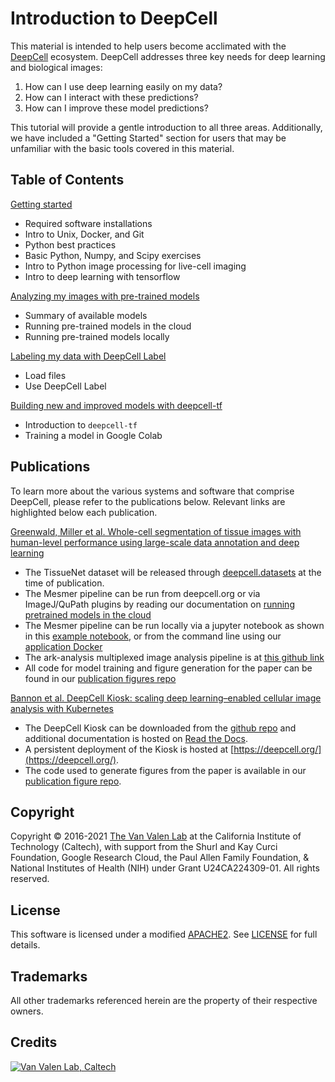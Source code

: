# Introduction to DeepCell

This material is intended to help users become acclimated with the [DeepCell](https://www.deepcell.org/about) ecosystem. DeepCell addresses three key needs for deep learning and biological images:

1. How can I use deep learning easily on my data?
2. How can I interact with these predictions?
3. How can I improve these model predictions?

This tutorial will provide a gentle introduction to all three areas. Additionally, we have included a "Getting Started" section for users that may be unfamiliar with the basic tools covered in this material.

## Table of Contents

[Getting started](./getting_started)

* Required software installations
* Intro to Unix, Docker, and Git
* Python best practices
* Basic Python, Numpy, and Scipy exercises
* Intro to Python image processing for live-cell imaging
* Intro to deep learning with tensorflow

[Analyzing my images with pre-trained models](./pretrained_models)

* Summary of available models
* Running pre-trained models in the cloud
* Running pre-trained models locally

[Labeling my data with DeepCell Label](./data_labeling)

* Load files
* Use DeepCell Label

[Building new and improved models with deepcell-tf](./model_training)

* Introduction to `deepcell-tf`
* Training a model in Google Colab

## Publications

To learn more about the various systems and software that comprise DeepCell, please refer to the publications below. Relevant links are highlighted below each publication.

[Greenwald, Miller et al. Whole-cell segmentation of tissue images with human-level performance using large-scale data annotation and deep learning](https://www.biorxiv.org/content/10.1101/2021.03.01.431313v2)

* The TissueNet dataset will be released through [deepcell.datasets](https://datasets.deepcell.org) at the time of publication.
* The Mesmer pipeline can be run from deepcell.org or via ImageJ/QuPath plugins by reading our documentation on [running pretrained models in the cloud](./pretrained_models#running-pre-trained-models-in-the-cloud)
* The Mesmer pipeline can be run locally via a jupyter notebook as shown in this [example notebook](https://github.com/vanvalenlab/deepcell-tf/blob/master/notebooks/applications/Mesmer-Application.ipynb), or from the command line using our [application Docker](https://github.com/vanvalenlab/deepcell-applications/blob/master/README.md)
* The ark-analysis multiplexed image analysis pipeline is at [this github link](https://github.com/angelolab/ark-analysis)
* All code for model training and figure generation for the paper can be found in our [publication figures repo](https://github.com/vanvalenlab/publication-figures/tree/master/2021-Greenwald_Miller_et_al-Mesmer)

[Bannon et al. DeepCell Kiosk: scaling deep learning–enabled cellular image analysis with Kubernetes](https://doi.org/10.1038/s41592-020-01023-0)

* The DeepCell Kiosk can be downloaded from the [github repo](https://github.com/vanvalenlab/kiosk-console) and additional documentation is hosted on [Read the Docs](https://deepcell-kiosk.readthedocs.io/en/master/GETTING_STARTED.html).
* A persistent deployment of the Kiosk is hosted at [https://deepcell.org/](https://deepcell.org/).
* The code used to generate figures from the paper is available in our [publication figure repo](https://github.com/vanvalenlab/publication-figures/tree/mesmer_update/2020-Bannon_et_al-Kiosk).

## Copyright

Copyright © 2016-2021 [The Van Valen Lab](http://www.vanvalen.caltech.edu/) at the California Institute of Technology (Caltech), with support from the Shurl and Kay Curci Foundation, Google Research Cloud, the Paul Allen Family Foundation, & National Institutes of Health (NIH) under Grant U24CA224309-01.
All rights reserved.

## License

This software is licensed under a modified [APACHE2](https://github.com/vanvalenlab/intro-to-deepcell/blob/master/LICENSE). See [LICENSE](https://github.com/vanvalenlab/intro-to-deepcell/blob/master/LICENSE) for full details.

## Trademarks

All other trademarks referenced herein are the property of their respective owners.

## Credits

[![Van Valen Lab, Caltech](https://upload.wikimedia.org/wikipedia/commons/7/75/Caltech_Logo.svg)](http://www.vanvalen.caltech.edu/)
